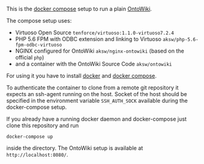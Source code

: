 This is the [docker compose](https://docs.docker.com/compose/) setup to run a plain [OntoWiki](http://ontowiki.net/).

The compose setup uses:
- Virtuoso Open Source `tenforce/virtuoso:1.1.0-virtuoso7.2.4`
- PHP 5.6 FPM with ODBC extension and linking to Virtuoso `aksw/php-5.6-fpm-odbc-virtuoso`
- NGINX configured for OntoWiki `aksw/nginx-ontowiki` (based on the official `php`)
- and a container with the OntoWiki Source Code `aksw/ontowiki`

For using it you have to install [docker](https://www.docker.com/community-edition) and [docker compose](https://docs.docker.com/compose/install/).

To authenticate the container to clone from a remote git repository it expects an ssh-agent running on the host.
Socket of the host should be specified in the environment variable `SSH_AUTH_SOCK` available during the docker-compose setup.

If you already have a running docker daemon and docker-compose just clone this repository and run

    docker-compose up

inside the directory. The OntoWiki setup is available at `http://localhost:8080/`.
